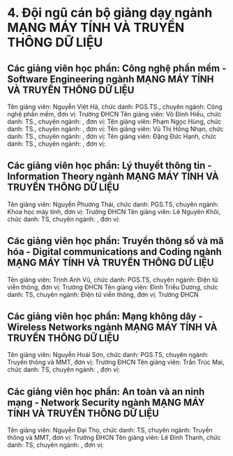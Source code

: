 # 4. Đội ngũ cán bộ giảng dạy ngành MẠNG MÁY TÍNH VÀ TRUYỀN THÔNG DỮ LIỆU
## Các giảng viên học phần: Công nghệ phần mềm - Software Engineering ngành MẠNG MÁY TÍNH VÀ TRUYỀN THÔNG DỮ LIỆU
Tên giảng viên: Nguyễn Việt Hà, chức danh: PGS.TS., chuyên ngành: Công nghệ phần mềm, đơn vị: Trường ĐHCN
Tên giảng viên: Võ Đình Hiếu, chức danh: TS., chuyên ngành: , đơn vị:
Tên giảng viên: Phạm Ngọc Hùng, chức danh: TS., chuyên ngành: , đơn vị:
Tên giảng viên: Vũ Thị Hồng Nhạn, chức danh: TS., chuyên ngành: , đơn vị:
Tên giảng viên: Đặng Đức Hạnh, chức danh: TS., chuyên ngành: , đơn vị:
## Các giảng viên học phần: Lý thuyết thông tin - Information Theory ngành MẠNG MÁY TÍNH VÀ TRUYỀN THÔNG DỮ LIỆU
Tên giảng viên: Nguyễn Phương Thái, chức danh: PGS.TS, chuyên ngành: Khoa học máy tính, đơn vị: Trường ĐHCN
Tên giảng viên: Lê Nguyên Khôi, chức danh: TS, chuyên ngành: , đơn vị:
## Các giảng viên học phần: Truyền thông số và mã hóa - Digital communications and Coding ngành MẠNG MÁY TÍNH VÀ TRUYỀN THÔNG DỮ LIỆU
Tên giảng viên: Trịnh Anh Vũ, chức danh: PGS.TS, chuyên ngành: Điện tử viễn thông, đơn vị: Trường ĐHCN
Tên giảng viên: Đinh Triều Dương, chức danh: TS, chuyên ngành: Điện tử viễn thông, đơn vị: Trường ĐHCN
## Các giảng viên học phần: Mạng không dây - Wireless Networks ngành MẠNG MÁY TÍNH VÀ TRUYỀN THÔNG DỮ LIỆU
Tên giảng viên: Nguyễn Hoài Sơn, chức danh: PGS.TS, chuyên ngành: Truyền thông và MMT, đơn vị: Trường ĐHCN
Tên giảng viên: Trần Trúc Mai, chức danh: TS, chuyên ngành: , đơn vị:
## Các giảng viên học phần: An toàn và an ninh mạng - Network Security ngành MẠNG MÁY TÍNH VÀ TRUYỀN THÔNG DỮ LIỆU
Tên giảng viên: Nguyễn Đại Thọ, chức danh: TS, chuyên ngành: Truyền thông và MMT, đơn vị: Trường ĐHCN
Tên giảng viên: Lê Đình Thanh, chức danh: TS, chuyên ngành: , đơn vị:
